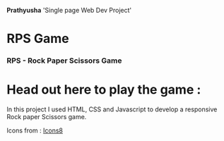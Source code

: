 **Prathyusha**  'Single page Web Dev Project'

# RPS Game

### RPS - Rock Paper Scissors Game
# Head out here to play the game :


In this project I used HTML, CSS and Javascript to develop a responsive Rock paper Scissors game.


Icons from :
[Icons8](https://icons8.com)

